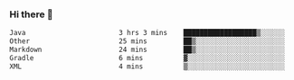 ### Hi there 👋

<!--START_SECTION:waka-->

```txt
Java                       3 hrs 3 mins    ██████████████████▒░░░░░░   72.78 %
Other                      25 mins         ██▒░░░░░░░░░░░░░░░░░░░░░░   09.97 %
Markdown                   24 mins         ██▒░░░░░░░░░░░░░░░░░░░░░░   09.63 %
Gradle                     6 mins          ▓░░░░░░░░░░░░░░░░░░░░░░░░   02.71 %
XML                        4 mins          ▒░░░░░░░░░░░░░░░░░░░░░░░░   01.65 %
```

<!--END_SECTION:waka-->

<!--
**jerry-shao/jerry-shao** is a ✨ _special_ ✨ repository because its `README.md` (this file) appears on your GitHub profile.

Here are some ideas to get you started:

- 🔭 I’m currently working on ...
- 🌱 I’m currently learning ...
- 👯 I’m looking to collaborate on ...
- 🤔 I’m looking for help with ...
- 💬 Ask me about ...
- 📫 How to reach me: ...
- 😄 Pronouns: ...
- ⚡ Fun fact: ...
-->

